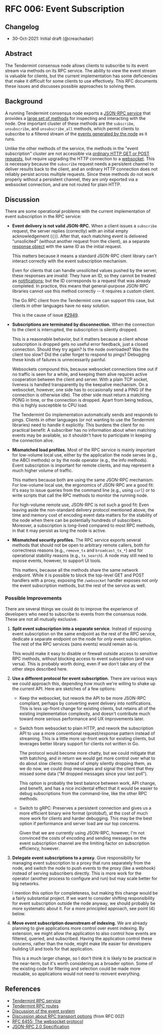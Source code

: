 # RFC 006: Event Subscription

## Changelog

- 30-Oct-2021: Initial draft (@creachadair)

## Abstract

The Tendermint consensus node allows clients to subscribe to its event stream
via methods on its RPC service.  The ability to view the event stream is
valuable for clients, but the current implementation has some deficiencies that
make it difficult for some clients to use effectively. This RFC documents these
issues and discusses possible approaches to solving them.


## Background

A running Tendermint consensus node exports a [JSON-RPC service][rpc-service]
that provides a [large set of methods][rpc-methods] for inspecting and
interacting with the node.  One important cluster of these methods are the
`subscribe`, `unsubscribe`, and `unsubscribe_all` methods, which permit clients
to subscribe to a filtered stream of the [events generated by the node][events]
as it runs.

Unlike the other methods of the service, the methods in the "event
subscription" cluster are not accessible via [ordinary HTTP GET or POST
requests][rpc-transport], but require upgrading the HTTP connection to a
[websocket][ws].  This is necessary because the `subscribe` request needs a
persistent channel to deliver results back to the client, and an ordinary HTTP
connection does not reliably persist across multiple requests.  Since these
methods do not work properly without a persistent channel, they are _only_
exported via a websocket connection, and are not routed for plain HTTP.


## Discussion

There are some operational problems with the current implementation of event
subscription in the RPC service:

- **Event delivery is not valid JSON-RPC.** When a client issues a `subscribe`
  request, the server replies (correctly) with an initial empty acknowledgement
  (`{}`). After that, each matching event is delivered "unsolicited" (without
  another request from the client), as a separate [response object][json-response]
  with the same ID as the initial request.

  This matters because it means a standard JSON-RPC client library can't
  interact correctly with the event subscription mechanism.

  Even for clients that can handle unsolicited values pushed by the server,
  these responses are invalid: They have an ID, so they cannot be treated as
  [notifications][json-notify]; but the ID corresponds to a request that was
  already completed.  In practice, this means that general-purpose JSON-RPC
  libraries cannot use this method correctly -- it requires a custom client.

  The Go RPC client from the Tendermint core can support this case, but clients
  in other languages have no easy solution.

  This is the cause of issue [#2949][issue2949].

- **Subscriptions are terminated by disconnection.** When the connection to the
  client is interrupted, the subscription is silently dropped.

  This is a reasonable behavior, but it matters because a client whose
  subscription is dropped gets no useful error feedback, just a closed
  connection.  Should they try again?  Is the node overloaded?  Was the client
  too slow?  Did the caller forget to respond to pings? Debugging these kinds
  of failures is unnecessarily painful.

  Websockets compound this, because websocket connections time out if no
  traffic is seen for a while, and keeping them alive requires active
  cooperation between the client and server.  With a plain TCP socket, liveness
  is handled transparently by the keepalive mechanism.  On a websocket,
  however, one side has to occasionally send a PING (if the connection is
  otherwise idle).  The other side must return a matching PONG in time, or the
  connection is dropped.  Apart from being tedious, this is highly susceptible
  to CPU load.

  The Tendermint Go implementation automatically sends and responds to pings.
  Clients in other languages (or not wanting to use the Tendermint libraries)
  need to handle it explicitly.  This burdens the client for no practical
  benefit: A subscriber has no information about when matching events may be
  available, so it shouldn't have to participate in keeping the connection
  alive.

- **Mismatched load profiles.** Most of the RPC service is mainly important for
  low-volume local use, either by the application the node serves (e.g., the
  ABCI methods) or by the node operator (e.g., the info methods).  Event
  subscription is important for remote clients, and may represent a much higher
  volume of traffic.

  This matters because both are using the same JSON-RPC mechanism. For
  low-volume local use, the ergonomics of JSON-RPC are a good fit: It's easy to
  issue queries from the command line (e.g., using `curl`) or to write scripts
  that call the RPC methods to monitor the running node.

  For high-volume remote use, JSON-RPC is not such a good fit: Even leaving
  aside the non-standard delivery protocol mentioned above, the time and memory
  cost of encoding event data matters for the stability of the node when there
  can be potentially hundreds of subscribers. Moreover, a subscription is
  long-lived compared to most RPC methods, in that it may persist as long the
  node is active.

- **Mismatched security profiles.** The RPC service exports several methods
  that should not be open to arbitrary remote callers, both for correctness
  reasons (e.g., `remove_tx` and `broadcast_tx_*`) and for operational
  stability reasons (e.g., `tx_search`). A node may still need to expose
  events, however, to support UI tools.

  This matters, because all the methods share the same network endpoint. While
  it is possible to block the top-level GET and POST handlers with a proxy,
  exposing the `/websocket` handler exposes not _only_ the event subscription
  methods, but the rest of the service as well.

### Possible Improvements

There are several things we could do to improve the experience of developers
who need to subscribe to events from the consensus node. These are not all
mutually exclusive.

1. **Split event subscription into a separate service**. Instead of exposing
   event subscription on the same endpoint as the rest of the RPC service,
   dedicate a separate endpoint on the node for _only_ event subscription.  The
   rest of the RPC services (_sans_ events) would remain as-is.

   This would make it easy to disable or firewall outside access to sensitive
   RPC methods, without blocking access to event subscription (and vice versa).
   This is probably worth doing, even if we don't take any of the other steps
   described here.

2. **Use a different protocol for event subscription.** There are various ways
   we could approach this, depending how much we're willing to shake up the
   current API. Here are sketches of a few options:

   - Keep the websocket, but rework the API to be more JSON-RPC compliant,
     perhaps by converting event delivery into notifications.  This is less
     up-front change for existing clients, but retains all of the existing
     implementation complexity, and doesn't contribute much toward more serious
     performance and UX improvements later.

   - Switch from websocket to plain HTTP, and rework the subscription API to
     use a more conventional request/response pattern instead of streaming.
     This is a little more up-front work for existing clients, but leverages
     better library support for clients not written in Go.

     The protocol would become more chatty, but we could mitigate that with
     batching, and in return we would get more control over what to do about
     slow clients: Instead of simply silently dropping them, as we do now, we
     could drop messages and signal the client that they missed some data ("M
     dropped messages since your last poll").

     This option is probably the best balance between work, API change, and
     benefit, and has a nice incidental effect that it would be easier to debug
     subscriptions from the command-line, like the other RPC methods.

   - Switch to gRPC: Preserves a persistent connection and gives us a more
     efficient binary wire format (protobuf), at the cost of much more work for
     clients and harder debugging. This may be the best option if performance
     and server load are our top concerns.

     Given that we are currently using JSON-RPC, however, I'm not convinced the
     costs of encoding and sending messages on the event subscription channel
     are the limiting factor on subscription efficiency, however.

3. **Delegate event subscriptions to a proxy.** Give responsibility for
   managing event subscription to a proxy that runs separately from the node,
   and switch the node to push events to the proxy (like a webhook) instead of
   serving subscribers directly.  This is more work for the operator (another
   process to configure and run) but may scale better for big networks.

   I mention this option for completeness, but making this change would be a
   fairly substantial project.  If we want to consider shifting responsibility
   for event subscription outside the node anyway, we should probably be more
   systematic about it. For a more principled approach, see point (4) below.

4. **Move event subscription downstream of indexing.** We are already planning
   to give applications more control over event indexing. By extension, we
   might allow the application to also control how events are filtered,
   queried, and subscribed. Having the application control these concerns,
   rather than the node, might make life easier for developers building UI and
   tools for that application.

   This is a much larger change, so I don't think it is likely to be practical
   in the near-term, but it's worth considering as a broader option. Some of
   the existing code for filtering and selection could be made more reusable,
   so applications would not need to reinvent everything.


## References

- [Tendermint RPC service][rpc-service]
- [Tendermint RPC routes][rpc-methods]
- [Discussion of the event system][events]
- [Discussion about RPC transport options][rpc-transport] (from RFC 002)
- [RFC 6455: The websocket protocol][ws]
- [JSON-RPC 2.0 Specification](https://www.jsonrpc.org/specification)

[rpc-service]: https://docs.tendermint.com/master/rpc/
[rpc-methods]: https://github.com/tendermint/tendermint/blob/master/internal/rpc/core/routes.go#L12
[events]: ./rfc-005-event-system.rst
[rpc-transport]: ./rfc-002-ipc-ecosystem.md#rpc-transport
[ws]: https://datatracker.ietf.org/doc/html/rfc6455
[json-response]: https://www.jsonrpc.org/specification#response_object
[json-notify]: https://www.jsonrpc.org/specification#notification
[issue2949]: https://github.com/tendermint/tendermint/issues/2949

